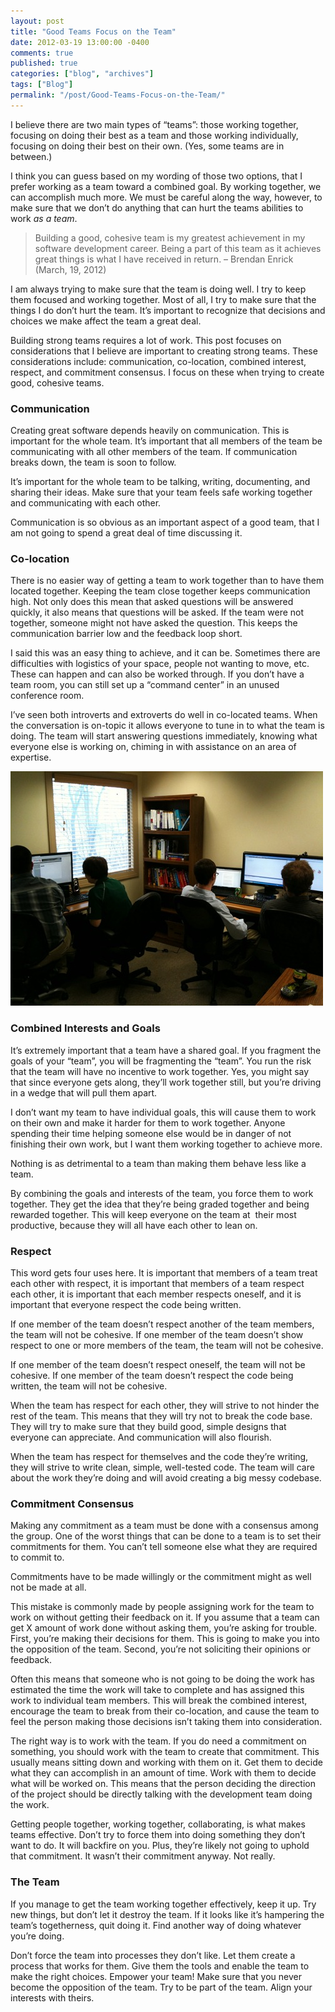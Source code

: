 ```yaml
---
layout: post
title: "Good Teams Focus on the Team"
date: 2012-03-19 13:00:00 -0400
comments: true
published: true
categories: ["blog", "archives"]
tags: ["Blog"]
permalink: "/post/Good-Teams-Focus-on-the-Team/"
---
```

<!-- more -->



<p>I believe there are two main types of “teams”: those working together, focusing on doing their best as a team and those working individually, focusing on doing their best on their own. (Yes, some teams are in between.)</p>  <p>I think you can guess based on my wording of those two options, that I prefer working as a team toward a combined goal. By working together, we can accomplish much more. We must be careful along the way, however, to make sure that we don’t do anything that can hurt the teams abilities to work <em>as a team</em>.</p>  <blockquote>   <p>Building a good, cohesive team is my greatest achievement in my software development career. Being a part of this team as it achieves great things is what I have received in return. – Brendan Enrick (March, 19, 2012)</p> </blockquote>  <p>I am always trying to make sure that the team is doing well. I try to keep them focused and working together. Most of all, I try to make sure that the things I do don’t hurt the team. It’s important to recognize that decisions and choices we make affect the team a great deal. </p>  <p>Building strong teams requires a lot of work. This post focuses on considerations that I believe are important to creating strong teams. These considerations include: communication, co-location, combined interest, respect, and commitment consensus. I focus on these when trying to create good, cohesive teams.</p>  <h3>Communication</h3>  <p>Creating great software depends heavily on communication. This is important for the whole team. It’s important that all members of the team be communicating with all other members of the team. If communication breaks down, the team is soon to follow. </p>  <p>It’s important for the whole team to be talking, writing, documenting, and sharing their ideas. Make sure that your team feels safe working together and communicating with each other.</p>  <p>Communication is so obvious as an important aspect of a good team, that I am not going to spend a great deal of time discussing it.</p>  <h3></h3>  <h3>Co-location</h3>  <p>There is no easier way of getting a team to work together than to have them located together. Keeping the team close together keeps communication high. Not only does this mean that asked questions will be answered quickly, it also means that questions will be asked. If the team were not together, someone might not have asked the question. This keeps the communication barrier low and the feedback loop short.</p>  <p>I said this was an easy thing to achieve, and it can be. Sometimes there are difficulties with logistics of your space, people not wanting to move, etc. These can happen and can also be worked through. If you don’t have a team room, you can still set up a “command center” in an unused conference room.</p>  <p>I’ve seen both introverts and extroverts do well in co-located teams. When the conversation is on-topic it allows everyone to tune in to what the team is doing. The team will start answering questions immediately, knowing what everyone else is working on, chiming in with assistance on an area of expertise.</p>  <p><a href="/images/files/TeamColocationCollaboration.jpg"><img style="background-image: none; border-bottom: 0px; border-left: 0px; padding-left: 0px; padding-right: 0px; display: inline; border-top: 0px; border-right: 0px; padding-top: 0px" title="A great team working together" border="0" alt="Great teams work together" src="/images/files/TeamColocationCollaboration_thumb.jpg" width="500" height="375" /></a></p>  <h3>Combined Interests and Goals</h3>  <p>It’s extremely important that a team have a shared goal. If you fragment the goals of your “team”, you will be fragmenting the “team”. You run the risk that the team will have no incentive to work together. Yes, you might say that since everyone gets along, they’ll work together still, but you’re driving in a wedge that will pull them apart. </p>  <p>I don’t want my team to have individual goals, this will cause them to work on their own and make it harder for them to work together. Anyone spending their time helping someone else would be in danger of not finishing their own work, but I want them working together to achieve more. </p>  <p>Nothing is as detrimental to a team than making them behave less like a team.</p>  <p>By combining the goals and interests of the team, you force them to work together. They get the idea that they’re being graded together and being rewarded together. This will keep everyone on the team at&#160; their most productive, because they will all have each other to lean on.</p>  <h3>Respect</h3>  <p>This word gets four uses here. It is important that members of a team treat each other with respect, it is important that members of a team respect each other, it is important that each member respects oneself, and it is important that everyone respect the code being written.</p>  <p>If one member of the team doesn’t respect another of the team members, the team will not be cohesive. If one member of the team doesn’t show respect to one or more members of the team, the team will not be cohesive.</p>  <p>If one member of the team doesn’t respect oneself, the team will not be cohesive. If one member of the team doesn’t respect the code being written, the team will not be cohesive.</p>  <p>When the team has respect for each other, they will strive to not hinder the rest of the team. This means that they will try not to break the code base. They will try to make sure that they build good, simple designs that everyone can appreciate. And communication will also flourish.</p>  <p>When the team has respect for themselves and the code they’re writing, they will strive to write clean, simple, well-tested code. The team will care about the work they’re doing and will avoid creating a big messy codebase. </p>  <h3></h3>  <h3>Commitment Consensus</h3>  <p>Making any commitment as a team must be done with a consensus among the group. One of the worst things that can be done to a team is to set their commitments for them. You can’t tell someone else what they are required to commit to.</p>  <p>Commitments have to be made willingly or the commitment might as well not be made at all.</p>  <p>This mistake is commonly made by people assigning work for the team to work on without getting their feedback on it. If you assume that a team can get X amount of work done without asking them, you’re asking for trouble. First, you’re making their decisions for them. This is going to make you into the opposition of the team. Second, you’re not soliciting their opinions or feedback.</p>  <p>Often this means that someone who is not going to be doing the work has estimated the time the work will take to complete and has assigned this work to individual team members. This will break the combined interest, encourage the team to break from their co-location, and cause the team to feel the person making those decisions isn’t taking them into consideration.</p>  <p>The right way is to work with the team. If you do need a commitment on something, you should work with the team to create that commitment. This usually means sitting down and working with them on it. Get them to decide what they can accomplish in an amount of time. Work with them to decide what will be worked on. This means that the person deciding the direction of the project should be directly talking with the development team doing the work.</p>  <p>Getting people together, working together, collaborating, is what makes teams effective. Don’t try to force them into doing something they don’t want to do. It will backfire on you. Plus, they’re likely not going to uphold that commitment. It wasn’t their commitment anyway. Not really.</p>  <h3>The Team</h3>  <p>If you manage to get the team working together effectively, keep it up. Try new things, but don’t let it destroy the team. If it looks like it’s hampering the team’s togetherness, quit doing it. Find another way of doing whatever you’re doing. </p>  <p>Don’t force the team into processes they don’t like. Let them create a process that works for them. Give them the tools and enable the team to make the right choices. Empower your team! Make sure that you never become the opposition of the team. Try to be part of the team. Align your interests with theirs.</p>

